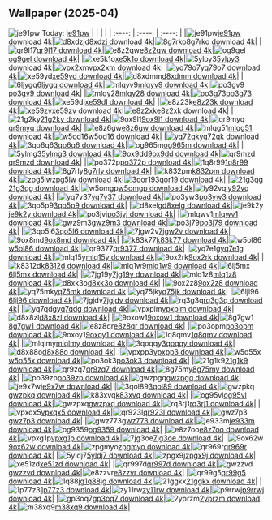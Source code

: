 ## Wallpaper (2025-04)
![je91pw](https://w.wallhaven.cc/full/je/wallhaven-je91pw.jpg) Today: [je91pw](https://th.wallhaven.cc/small/je/je91pw.jpg)
|      |      |      |
| :----: | :----: | :----: |
|![je91pw](https://th.wallhaven.cc/small/je/je91pw.jpg)[je91pw download 4k](https://wallhaven.cc/w/je91pw)|![d8xdzj](https://th.wallhaven.cc/small/d8/d8xdzj.jpg)[d8xdzj download 4k](https://wallhaven.cc/w/d8xdzj)|![8g7rko](https://th.wallhaven.cc/small/8g/8g7rko.jpg)[8g7rko download 4k](https://wallhaven.cc/w/8g7rko)|
|![qr9l17](https://th.wallhaven.cc/small/qr/qr9l17.jpg)[qr9l17 download 4k](https://wallhaven.cc/w/qr9l17)|![e8z2qw](https://th.wallhaven.cc/small/e8/e8z2qw.jpg)[e8z2qw download 4k](https://wallhaven.cc/w/e8z2qw)|![og9gel](https://th.wallhaven.cc/small/og/og9gel.jpg)[og9gel download 4k](https://wallhaven.cc/w/og9gel)|
|![xe5k1o](https://th.wallhaven.cc/small/xe/xe5k1o.jpg)[xe5k1o download 4k](https://wallhaven.cc/w/xe5k1o)|![5ylpy3](https://th.wallhaven.cc/small/5y/5ylpy3.jpg)[5ylpy3 download 4k](https://wallhaven.cc/w/5ylpy3)|![vpx2xm](https://th.wallhaven.cc/small/vp/vpx2xm.jpg)[vpx2xm download 4k](https://wallhaven.cc/w/vpx2xm)|
|![yq79o7](https://th.wallhaven.cc/small/yq/yq79o7.jpg)[yq79o7 download 4k](https://wallhaven.cc/w/yq79o7)|![xe59yd](https://th.wallhaven.cc/small/xe/xe59yd.jpg)[xe59yd download 4k](https://wallhaven.cc/w/xe59yd)|![d8xdmm](https://th.wallhaven.cc/small/d8/d8xdmm.jpg)[d8xdmm download 4k](https://wallhaven.cc/w/d8xdmm)|
|![6ljygq](https://th.wallhaven.cc/small/6l/6ljygq.jpg)[6ljygq download 4k](https://wallhaven.cc/w/6ljygq)|![mlqyv9](https://th.wallhaven.cc/small/ml/mlqyv9.jpg)[mlqyv9 download 4k](https://wallhaven.cc/w/mlqyv9)|![po3gv9](https://th.wallhaven.cc/small/po/po3gv9.jpg)[po3gv9 download 4k](https://wallhaven.cc/w/po3gv9)|
|![mlqy28](https://th.wallhaven.cc/small/ml/mlqy28.jpg)[mlqy28 download 4k](https://wallhaven.cc/w/mlqy28)|![po3g73](https://th.wallhaven.cc/small/po/po3g73.jpg)[po3g73 download 4k](https://wallhaven.cc/w/po3g73)|![xe59dl](https://th.wallhaven.cc/small/xe/xe59dl.jpg)[xe59dl download 4k](https://wallhaven.cc/w/xe59dl)|
|![e8z23k](https://th.wallhaven.cc/small/e8/e8z23k.jpg)[e8z23k download 4k](https://wallhaven.cc/w/e8z23k)|![xe59zv](https://th.wallhaven.cc/small/xe/xe59zv.jpg)[xe59zv download 4k](https://wallhaven.cc/w/xe59zv)|![e8z2xk](https://th.wallhaven.cc/small/e8/e8z2xk.jpg)[e8z2xk download 4k](https://wallhaven.cc/w/e8z2xk)|
|![21g2ky](https://th.wallhaven.cc/small/21/21g2ky.jpg)[21g2ky download 4k](https://wallhaven.cc/w/21g2ky)|![9ox9l1](https://th.wallhaven.cc/small/9o/9ox9l1.jpg)[9ox9l1 download 4k](https://wallhaven.cc/w/9ox9l1)|![qr9myq](https://th.wallhaven.cc/small/qr/qr9myq.jpg)[qr9myq download 4k](https://wallhaven.cc/w/qr9myq)|
|![e8z6gw](https://th.wallhaven.cc/small/e8/e8z6gw.jpg)[e8z6gw download 4k](https://wallhaven.cc/w/e8z6gw)|![mlqg51](https://th.wallhaven.cc/small/ml/mlqg51.jpg)[mlqg51 download 4k](https://wallhaven.cc/w/mlqg51)|![w5od16](https://th.wallhaven.cc/small/w5/w5od16.jpg)[w5od16 download 4k](https://wallhaven.cc/w/w5od16)|
|![yq72qk](https://th.wallhaven.cc/small/yq/yq72qk.jpg)[yq72qk download 4k](https://wallhaven.cc/w/yq72qk)|![3qo6q6](https://th.wallhaven.cc/small/3q/3qo6q6.jpg)[3qo6q6 download 4k](https://wallhaven.cc/w/3qo6q6)|![og965m](https://th.wallhaven.cc/small/og/og965m.jpg)[og965m download 4k](https://wallhaven.cc/w/og965m)|
|![5ylmg3](https://th.wallhaven.cc/small/5y/5ylmg3.jpg)[5ylmg3 download 4k](https://wallhaven.cc/w/5ylmg3)|![9ox9dd](https://th.wallhaven.cc/small/9o/9ox9dd.jpg)[9ox9dd download 4k](https://wallhaven.cc/w/9ox9dd)|![qr9mzd](https://th.wallhaven.cc/small/qr/qr9mzd.jpg)[qr9mzd download 4k](https://wallhaven.cc/w/qr9mzd)|
|![po372p](https://th.wallhaven.cc/small/po/po372p.jpg)[po372p download 4k](https://wallhaven.cc/w/po372p)|![1q8r99](https://th.wallhaven.cc/small/1q/1q8r99.jpg)[1q8r99 download 4k](https://wallhaven.cc/w/1q8r99)|![8g7rly](https://th.wallhaven.cc/small/8g/8g7rly.jpg)[8g7rly download 4k](https://wallhaven.cc/w/8g7rly)|
|![k832pm](https://th.wallhaven.cc/small/k8/k832pm.jpg)[k832pm download 4k](https://wallhaven.cc/w/k832pm)|![zpg5lw](https://th.wallhaven.cc/small/zp/zpg5lw.jpg)[zpg5lw download 4k](https://wallhaven.cc/w/zpg5lw)|![3qor19](https://th.wallhaven.cc/small/3q/3qor19.jpg)[3qor19 download 4k](https://wallhaven.cc/w/3qor19)|
|![21g3qg](https://th.wallhaven.cc/small/21/21g3qg.jpg)[21g3qg download 4k](https://wallhaven.cc/w/21g3qg)|![w5omgp](https://th.wallhaven.cc/small/w5/w5omgp.jpg)[w5omgp download 4k](https://wallhaven.cc/w/w5omgp)|![ly92vq](https://th.wallhaven.cc/small/ly/ly92vq.jpg)[ly92vq download 4k](https://wallhaven.cc/w/ly92vq)|
|![yq7v37](https://th.wallhaven.cc/small/yq/yq7v37.jpg)[yq7v37 download 4k](https://wallhaven.cc/w/yq7v37)|![po3yw3](https://th.wallhaven.cc/small/po/po3yw3.jpg)[po3yw3 download 4k](https://wallhaven.cc/w/po3yw3)|![3qo5p9](https://th.wallhaven.cc/small/3q/3qo5p9.jpg)[3qo5p9 download 4k](https://wallhaven.cc/w/3qo5p9)|
|![d8xelg](https://th.wallhaven.cc/small/d8/d8xelg.jpg)[d8xelg download 4k](https://wallhaven.cc/w/d8xelg)|![je9k2y](https://th.wallhaven.cc/small/je/je9k2y.jpg)[je9k2y download 4k](https://wallhaven.cc/w/je9k2y)|![po3jvj](https://th.wallhaven.cc/small/po/po3jvj.jpg)[po3jvj download 4k](https://wallhaven.cc/w/po3jvj)|
|![mlqwv1](https://th.wallhaven.cc/small/ml/mlqwv1.jpg)[mlqwv1 download 4k](https://wallhaven.cc/w/mlqwv1)|![gwz9m3](https://th.wallhaven.cc/small/gw/gwz9m3.jpg)[gwz9m3 download 4k](https://wallhaven.cc/w/gwz9m3)|![po3j79](https://th.wallhaven.cc/small/po/po3j79.jpg)[po3j79 download 4k](https://wallhaven.cc/w/po3j79)|
|![3qo5l6](https://th.wallhaven.cc/small/3q/3qo5l6.jpg)[3qo5l6 download 4k](https://wallhaven.cc/w/3qo5l6)|![7jgw2v](https://th.wallhaven.cc/small/7j/7jgw2v.jpg)[7jgw2v download 4k](https://wallhaven.cc/w/7jgw2v)|![9ox8md](https://th.wallhaven.cc/small/9o/9ox8md.jpg)[9ox8md download 4k](https://wallhaven.cc/w/9ox8md)|
|![k83k77](https://th.wallhaven.cc/small/k8/k83k77.jpg)[k83k77 download 4k](https://wallhaven.cc/w/k83k77)|![w5ol86](https://th.wallhaven.cc/small/w5/w5ol86.jpg)[w5ol86 download 4k](https://wallhaven.cc/w/w5ol86)|![qr9377](https://th.wallhaven.cc/small/qr/qr9377.jpg)[qr9377 download 4k](https://wallhaven.cc/w/qr9377)|
|![yq7e1g](https://th.wallhaven.cc/small/yq/yq7e1g.jpg)[yq7e1g download 4k](https://wallhaven.cc/w/yq7e1g)|![mlq15y](https://th.wallhaven.cc/small/ml/mlq15y.jpg)[mlq15y download 4k](https://wallhaven.cc/w/mlq15y)|![9ox2rk](https://th.wallhaven.cc/small/9o/9ox2rk.jpg)[9ox2rk download 4k](https://wallhaven.cc/w/9ox2rk)|
|![k8312d](https://th.wallhaven.cc/small/k8/k8312d.jpg)[k8312d download 4k](https://wallhaven.cc/w/k8312d)|![mlq1w9](https://th.wallhaven.cc/small/ml/mlq1w9.jpg)[mlq1w9 download 4k](https://wallhaven.cc/w/mlq1w9)|![6lj5mx](https://th.wallhaven.cc/small/6l/6lj5mx.jpg)[6lj5mx download 4k](https://wallhaven.cc/w/6lj5mx)|
|![7jg19y](https://th.wallhaven.cc/small/7j/7jg19y.jpg)[7jg19y download 4k](https://wallhaven.cc/w/7jg19y)|![mlq1z8](https://th.wallhaven.cc/small/ml/mlq1z8.jpg)[mlq1z8 download 4k](https://wallhaven.cc/w/mlq1z8)|![d8xk3o](https://th.wallhaven.cc/small/d8/d8xk3o.jpg)[d8xk3o download 4k](https://wallhaven.cc/w/d8xk3o)|
|![9ox2z8](https://th.wallhaven.cc/small/9o/9ox2z8.jpg)[9ox2z8 download 4k](https://wallhaven.cc/w/9ox2z8)|![yq75mk](https://th.wallhaven.cc/small/yq/yq75mk.jpg)[yq75mk download 4k](https://wallhaven.cc/w/yq75mk)|![yq75jk](https://th.wallhaven.cc/small/yq/yq75jk.jpg)[yq75jk download 4k](https://wallhaven.cc/w/yq75jk)|
|![6ljl96](https://th.wallhaven.cc/small/6l/6ljl96.jpg)[6ljl96 download 4k](https://wallhaven.cc/w/6ljl96)|![7jgjdv](https://th.wallhaven.cc/small/7j/7jgjdv.jpg)[7jgjdv download 4k](https://wallhaven.cc/w/7jgjdv)|![rq3g3q](https://th.wallhaven.cc/small/rq/rq3g3q.jpg)[rq3g3q download 4k](https://wallhaven.cc/w/rq3g3q)|
|![yq7qdg](https://th.wallhaven.cc/small/yq/yq7qdg.jpg)[yq7qdg download 4k](https://wallhaven.cc/w/yq7qdg)|![vpxplm](https://th.wallhaven.cc/small/vp/vpxplm.jpg)[vpxplm download 4k](https://wallhaven.cc/w/vpxplm)|![d8x8zl](https://th.wallhaven.cc/small/d8/d8x8zl.jpg)[d8x8zl download 4k](https://wallhaven.cc/w/d8x8zl)|
|![9oxow1](https://th.wallhaven.cc/small/9o/9oxow1.jpg)[9oxow1 download 4k](https://wallhaven.cc/w/9oxow1)|![8g7gw1](https://th.wallhaven.cc/small/8g/8g7gw1.jpg)[8g7gw1 download 4k](https://wallhaven.cc/w/8g7gw1)|![e8z8qr](https://th.wallhaven.cc/small/e8/e8z8qr.jpg)[e8z8qr download 4k](https://wallhaven.cc/w/e8z8qr)|
|![po3opm](https://th.wallhaven.cc/small/po/po3opm.jpg)[po3opm download 4k](https://wallhaven.cc/w/po3opm)|![9oxoy1](https://th.wallhaven.cc/small/9o/9oxoy1.jpg)[9oxoy1 download 4k](https://wallhaven.cc/w/9oxoy1)|![1q8qmv](https://th.wallhaven.cc/small/1q/1q8qmv.jpg)[1q8qmv download 4k](https://wallhaven.cc/w/1q8qmv)|
|![mlqlmy](https://th.wallhaven.cc/small/ml/mlqlmy.jpg)[mlqlmy download 4k](https://wallhaven.cc/w/mlqlmy)|![3qoqqy](https://th.wallhaven.cc/small/3q/3qoqqy.jpg)[3qoqqy download 4k](https://wallhaven.cc/w/3qoqqy)|![d8x88o](https://th.wallhaven.cc/small/d8/d8x88o.jpg)[d8x88o download 4k](https://wallhaven.cc/w/d8x88o)|
|![vpxpp3](https://th.wallhaven.cc/small/vp/vpxpp3.jpg)[vpxpp3 download 4k](https://wallhaven.cc/w/vpxpp3)|![w5o55x](https://th.wallhaven.cc/small/w5/w5o55x.jpg)[w5o55x download 4k](https://wallhaven.cc/w/w5o55x)|![po3ok3](https://th.wallhaven.cc/small/po/po3ok3.jpg)[po3ok3 download 4k](https://wallhaven.cc/w/po3ok3)|
|![21g1k9](https://th.wallhaven.cc/small/21/21g1k9.jpg)[21g1k9 download 4k](https://wallhaven.cc/w/21g1k9)|![qr9zq7](https://th.wallhaven.cc/small/qr/qr9zq7.jpg)[qr9zq7 download 4k](https://wallhaven.cc/w/qr9zq7)|![8g75my](https://th.wallhaven.cc/small/8g/8g75my.jpg)[8g75my download 4k](https://wallhaven.cc/w/8g75my)|
|![po39zp](https://th.wallhaven.cc/small/po/po39zp.jpg)[po39zp download 4k](https://wallhaven.cc/w/po39zp)|![gwzpgq](https://th.wallhaven.cc/small/gw/gwzpgq.jpg)[gwzpgq download 4k](https://wallhaven.cc/w/gwzpgq)|![je9x7w](https://th.wallhaven.cc/small/je/je9x7w.jpg)[je9x7w download 4k](https://wallhaven.cc/w/je9x7w)|
|![3qol89](https://th.wallhaven.cc/small/3q/3qol89.jpg)[3qol89 download 4k](https://wallhaven.cc/w/3qol89)|![gwzpkq](https://th.wallhaven.cc/small/gw/gwzpkq.jpg)[gwzpkq download 4k](https://wallhaven.cc/w/gwzpkq)|![k83xvq](https://th.wallhaven.cc/small/k8/k83xvq.jpg)[k83xvq download 4k](https://wallhaven.cc/w/k83xvq)|
|![og95vl](https://th.wallhaven.cc/small/og/og95vl.jpg)[og95vl download 4k](https://wallhaven.cc/w/og95vl)|![gwzpxq](https://th.wallhaven.cc/small/gw/gwzpxq.jpg)[gwzpxq download 4k](https://wallhaven.cc/w/gwzpxq)|![rq3rj1](https://th.wallhaven.cc/small/rq/rq3rj1.jpg)[rq3rj1 download 4k](https://wallhaven.cc/w/rq3rj1)|
|![vpxqx5](https://th.wallhaven.cc/small/vp/vpxqx5.jpg)[vpxqx5 download 4k](https://wallhaven.cc/w/vpxqx5)|![qr923l](https://th.wallhaven.cc/small/qr/qr923l.jpg)[qr923l download 4k](https://wallhaven.cc/w/qr923l)|![gwz7p3](https://th.wallhaven.cc/small/gw/gwz7p3.jpg)[gwz7p3 download 4k](https://wallhaven.cc/w/gwz7p3)|
|![gwz773](https://th.wallhaven.cc/small/gw/gwz773.jpg)[gwz773 download 4k](https://wallhaven.cc/w/gwz773)|![je933m](https://th.wallhaven.cc/small/je/je933m.jpg)[je933m download 4k](https://wallhaven.cc/w/je933m)|![og9359](https://th.wallhaven.cc/small/og/og9359.jpg)[og9359 download 4k](https://wallhaven.cc/w/og9359)|
|![e8z7oo](https://th.wallhaven.cc/small/e8/e8z7oo.jpg)[e8z7oo download 4k](https://wallhaven.cc/w/e8z7oo)|![vpxg1p](https://th.wallhaven.cc/small/vp/vpxg1p.jpg)[vpxg1p download 4k](https://wallhaven.cc/w/vpxg1p)|![7jg3oe](https://th.wallhaven.cc/small/7j/7jg3oe.jpg)[7jg3oe download 4k](https://wallhaven.cc/w/7jg3oe)|
|![9ox62w](https://th.wallhaven.cc/small/9o/9ox62w.jpg)[9ox62w download 4k](https://wallhaven.cc/w/9ox62w)|![zpgmyo](https://th.wallhaven.cc/small/zp/zpgmyo.jpg)[zpgmyo download 4k](https://wallhaven.cc/w/zpgmyo)|![qr969r](https://th.wallhaven.cc/small/qr/qr969r.jpg)[qr969r download 4k](https://wallhaven.cc/w/qr969r)|
|![5yldj7](https://th.wallhaven.cc/small/5y/5yldj7.jpg)[5yldj7 download 4k](https://wallhaven.cc/w/5yldj7)|![zpgx9j](https://th.wallhaven.cc/small/zp/zpgx9j.jpg)[zpgx9j download 4k](https://wallhaven.cc/w/zpgx9j)|![xe51zd](https://th.wallhaven.cc/small/xe/xe51zd.jpg)[xe51zd download 4k](https://wallhaven.cc/w/xe51zd)|
|![qr997d](https://th.wallhaven.cc/small/qr/qr997d.jpg)[qr997d download 4k](https://wallhaven.cc/w/qr997d)|![gwzzvd](https://th.wallhaven.cc/small/gw/gwzzvd.jpg)[gwzzvd download 4k](https://wallhaven.cc/w/gwzzvd)|![e8zzvr](https://th.wallhaven.cc/small/e8/e8zzvr.jpg)[e8zzvr download 4k](https://wallhaven.cc/w/e8zzvr)|
|![qr99g5](https://th.wallhaven.cc/small/qr/qr99g5.jpg)[qr99g5 download 4k](https://wallhaven.cc/w/qr99g5)|![1q88jg](https://th.wallhaven.cc/small/1q/1q88jg.jpg)[1q88jg download 4k](https://wallhaven.cc/w/1q88jg)|![21ggkx](https://th.wallhaven.cc/small/21/21ggkx.jpg)[21ggkx download 4k](https://wallhaven.cc/w/21ggkx)|
|![1p77z3](https://th.wallhaven.cc/small/1p/1p77z3.jpg)[1p77z3 download 4k](https://wallhaven.cc/w/1p77z3)|![zy11rw](https://th.wallhaven.cc/small/zy/zy11rw.jpg)[zy11rw download 4k](https://wallhaven.cc/w/zy11rw)|![p9rrwj](https://th.wallhaven.cc/small/p9/p9rrwj.jpg)[p9rrwj download 4k](https://wallhaven.cc/w/p9rrwj)|
|![gp3oq7](https://th.wallhaven.cc/small/gp/gp3oq7.jpg)[gp3oq7 download 4k](https://wallhaven.cc/w/gp3oq7)|![2yprzm](https://th.wallhaven.cc/small/2y/2yprzm.jpg)[2yprzm download 4k](https://wallhaven.cc/w/2yprzm)|![m38xq9](https://th.wallhaven.cc/small/m3/m38xq9.jpg)[m38xq9 download 4k](https://wallhaven.cc/w/m38xq9)|
